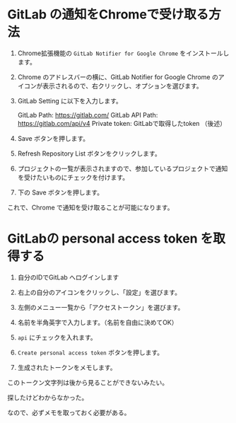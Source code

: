 # GitLab の通知をChromeで受け取る方法

1.  Chrome拡張機能の `GitLab Notifier for Google Chrome` をインストールします。

2. Chrome のアドレスバーの横に、GitLab Notifier for Google Chrome  のアイコンが表示されるので、右クリックし、オプションを選びます。

3.  GitLab Setting に以下を入力します。

     GitLab Path: https://gitlab.com/
     GitLab API Path: https://gitlab.com/api/v4
     Private token: GitLabで取得したtoken （後述）

4. Save ボタンを押します。

5.  Refresh Repository List ボタンをクリックします。

6. プロジェクトの一覧が表示されますので、参加しているプロジェクトで通知を受けたいものにチェックを付けます。  

7. 下の Save ボタンを押します。

これで、Chrome で通知を受け取ることが可能になります。

# GitLabの personal access token を取得する

1. 自分のIDでGitLab へログインします

2. 右上の自分のアイコンをクリックし、「設定」を選びます。

3. 左側のメニュー一覧から「アクセストークン」を選びます。

4.  名前を半角英字で入力します。（名前を自由に決めてOK）

5.  `api` にチェックを入れます。

6.  `Create personal access token` ボタンを押します。

7.  生成されたトークンをメモします。

このトークン文字列は後から見ることができないみたい。

探したけどわからなかった。

なので、必ずメモを取っておく必要がある。


